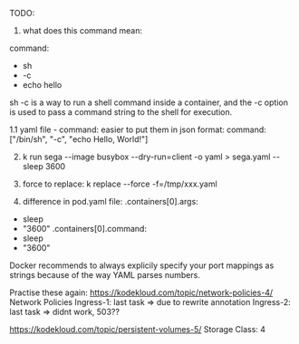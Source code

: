 TODO:

1. what does this command mean:

command:
 - sh
 - -c
 - echo hello


sh -c is a way to run a shell command inside a container, and the -c option is used to pass a command string to the shell for execution.

1.1 yaml file - command: easier to put them in json format:
    command: ["/bin/sh", "-c", "echo Hello, World!"]


2. k run sega --image busybox --dry-run=client -o yaml > sega.yaml -- sleep 3600


3. force to replace:
k replace --force -f=/tmp/xxx.yaml


4. difference in pod.yaml file:
.containers[0].args:
 - sleep
 - "3600"
.containers[0].command:
 - sleep
 - "3600"


 Docker recommends to always explicily specify your port mappings as strings because of the way YAML parses numbers.

Practise these again:
https://kodekloud.com/topic/network-policies-4/
Network Policies
Ingress-1: last task => due to rewrite annotation
Ingress-2: last task => didnt work, 503??

https://kodekloud.com/topic/persistent-volumes-5/
Storage Class: 4

